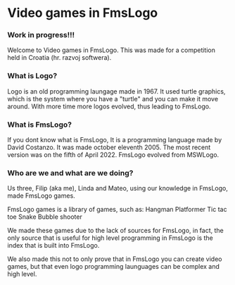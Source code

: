 # Video games in FmsLogo

### Work in progress!!!

Welcome to Video games in FmsLogo. This was made for a competition held in Croatia (hr. razvoj softwera).

### What is Logo?
Logo is an old programming laungage made in 1967. 
It used turtle graphics, which is the system where you have a "turtle" and you can make it move around.
With more time more logos evolved, thus leading to FmsLogo.

### What is FmsLogo?
If you dont know what is FmsLogo, It is a programming language made by David Costanzo.
It was made october eleventh 2005.
The most recent version was on the fifth of April 2022.
FmsLogo evolved from MSWLogo. 

### Who are we and what are we doing?
Us three, Filip (aka me), Linda and Mateo, using our knowledge in FmsLogo, made FmsLogo games.

FmsLogo games is a library of games, such as:
Hangman
Platformer
Tic tac toe
Snake
Bubble shooter

We made these games due to the lack of sources for FmsLogo, in fact, the only source that is useful for high level programming 
in FmsLogo is the index that is built into FmsLogo.

We also made this not to only prove that in FmsLogo you can create video games, but that even logo programming launguages can be complex
and high level.
